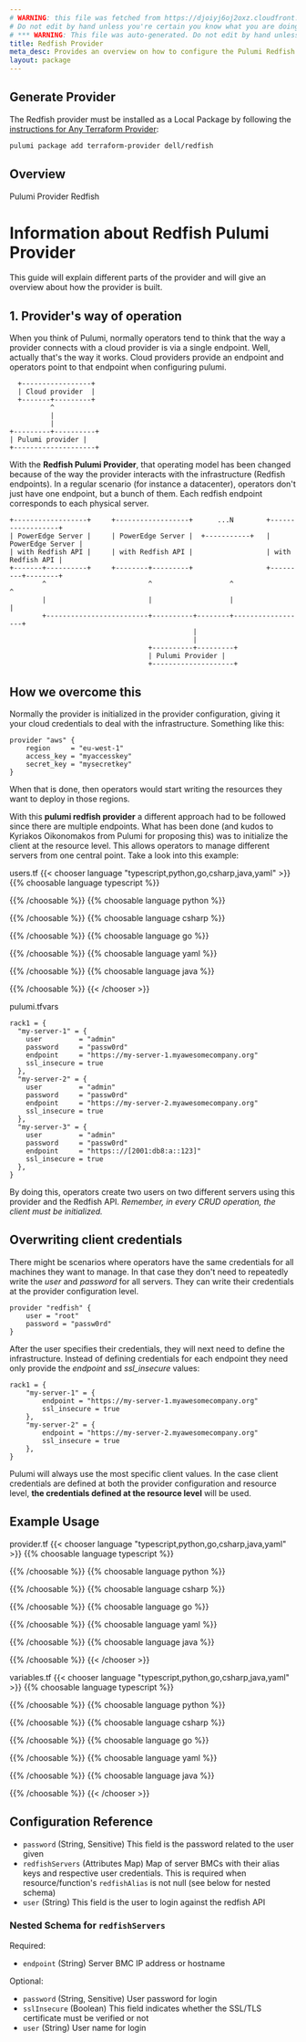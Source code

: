 ```yaml
---
# WARNING: this file was fetched from https://djoiyj6oj2oxz.cloudfront.net/docs/registry.opentofu.org/dell/redfish/1.5.0/index.md
# Do not edit by hand unless you're certain you know what you are doing!
# *** WARNING: This file was auto-generated. Do not edit by hand unless you're certain you know what you are doing! ***
title: Redfish Provider
meta_desc: Provides an overview on how to configure the Pulumi Redfish provider.
layout: package
---
```


## Generate Provider

The Redfish provider must be installed as a Local Package by following the [instructions for Any Terraform Provider](https://www.pulumi.com/registry/packages/terraform-provider/):

```bash
pulumi package add terraform-provider dell/redfish
```
## Overview

Pulumi Provider Redfish
# Information about Redfish Pulumi Provider
This guide will explain different parts of the provider and will give an overview about how the provider is built.
## 1. Provider's way of operation
When you think of Pulumi, normally operators tend to think that the way a provider connects with a cloud provider is via a single endpoint. Well, actually that's the way it works. Cloud providers provide an endpoint and operators point to that endpoint when configuring pulumi.
```
  +-----------------+
  | Cloud provider  |
  +-------+---------+
          ^
          |
          |
+---------+----------+
| Pulumi provider |
+--------------------+
```

With the **Redfish Pulumi Provider**, that operating model has been changed because of the way the provider interacts with the infrastructure (Redfish endpoints).
In a regular scenario (for instance a datacenter), operators don't just have one endpoint, but a bunch of them. Each redfish endpoint corresponds to each physical server.
```
+------------------+     +------------------+      ...N        +------------------+
| PowerEdge Server |     | PowerEdge Server |  +-----------+   | PowerEdge Server |
| with Redfish API |     | with Redfish API |                  | with Redfish API |
+-------+----------+     +--------+---------+                  +---------+--------+
        ^                         ^                   ^                  ^
        |                         |                   |                  |
        +-------------------------+----------+--------+------------------+
                                             |
                                             |
                                  +----------+---------+
                                  | Pulumi Provider |
                                  +--------------------+

```
## How we overcome this

Normally the provider is initialized in the provider configuration, giving it your cloud credentials to deal with the infrastructure. Something like this:
```
provider "aws" {
	region     = "eu-west-1"
	access_key = "myaccesskey"
	secret_key = "mysecretkey"
}
```
When that is done, then operators would start writing the resources they want to deploy in those regions.

With this **pulumi redfish provider** a different approach had to be followed since there are multiple endpoints. What has been done (and kudos to Kyriakos Oikonomakos from Pulumi for proposing this) was to initialize the client at the resource level. This allows operators to manage different servers from one central point. Take a look into this example:

users.tf
{{< chooser language "typescript,python,go,csharp,java,yaml" >}}
{{% choosable language typescript %}}

{{% /choosable %}}
{{% choosable language python %}}

{{% /choosable %}}
{{% choosable language csharp %}}

{{% /choosable %}}
{{% choosable language go %}}

{{% /choosable %}}
{{% choosable language yaml %}}

{{% /choosable %}}
{{% choosable language java %}}

{{% /choosable %}}
{{< /chooser >}}

pulumi.tfvars
```
rack1 = {
  "my-server-1" = {
    user         = "admin"
    password     = "passw0rd"
    endpoint     = "https://my-server-1.myawesomecompany.org"
    ssl_insecure = true
  },
  "my-server-2" = {
    user         = "admin"
    password     = "passw0rd"
    endpoint     = "https://my-server-2.myawesomecompany.org"
    ssl_insecure = true
  },
  "my-server-3" = {
    user         = "admin"
    password     = "passw0rd"
    endpoint     = "https:://[2001:db8:a::123]"
    ssl_insecure = true
  },
}
```

By doing this, operators create two users on two different servers using this provider and the Redfish API.
*Remember, in every CRUD operation, the client must be initialized.*
## Overwriting client credentials
There might be scenarios where operators have the same credentials for all machines they want to manage. In that case they don't need to repeatedly write the *user* and *password* for all servers. They can write their credentials at the provider configuration level.
```
provider "redfish" {
    user = "root"
    password = "passw0rd"
}
```

After the user specifies their credentials, they will next need to define the infrastructure. Instead of defining credentials for each endpoint they need only provide the *endpoint* and *ssl_insecure* values:

```
rack1 = {
    "my-server-1" = {
        endpoint = "https://my-server-1.myawesomecompany.org"
        ssl_insecure = true
    },
    "my-server-2" = {
        endpoint = "https://my-server-2.myawesomecompany.org"
        ssl_insecure = true
    },
}
```

Pulumi will always use the most specific client values. In the case client credentials are defined at both the provider configuration and resource level, **the credentials defined at the resource level** will be used.
## Example Usage

provider.tf
{{< chooser language "typescript,python,go,csharp,java,yaml" >}}
{{% choosable language typescript %}}

{{% /choosable %}}
{{% choosable language python %}}

{{% /choosable %}}
{{% choosable language csharp %}}

{{% /choosable %}}
{{% choosable language go %}}

{{% /choosable %}}
{{% choosable language yaml %}}

{{% /choosable %}}
{{% choosable language java %}}

{{% /choosable %}}
{{< /chooser >}}

variables.tf
{{< chooser language "typescript,python,go,csharp,java,yaml" >}}
{{% choosable language typescript %}}

{{% /choosable %}}
{{% choosable language python %}}

{{% /choosable %}}
{{% choosable language csharp %}}

{{% /choosable %}}
{{% choosable language go %}}

{{% /choosable %}}
{{% choosable language yaml %}}

{{% /choosable %}}
{{% choosable language java %}}

{{% /choosable %}}
{{< /chooser >}}
## Configuration Reference

- `password` (String, Sensitive) This field is the password related to the user given
- `redfishServers` (Attributes Map) Map of server BMCs with their alias keys and respective user credentials. This is required when resource/function's `redfishAlias` is not null (see below for nested schema)
- `user` (String) This field is the user to login against the redfish API

<a id="nestedatt--redfish_servers"></a>
### Nested Schema for `redfishServers`

Required:

- `endpoint` (String) Server BMC IP address or hostname

Optional:

- `password` (String, Sensitive) User password for login
- `sslInsecure` (Boolean) This field indicates whether the SSL/TLS certificate must be verified or not
- `user` (String) User name for login